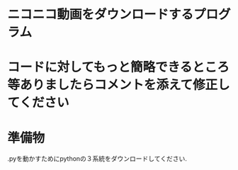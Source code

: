# ニコニコ動画をダウンロードするプログラム
# コードに対してもっと簡略できるところ等ありましたらコメントを添えて修正してください
# 準備物
.pyを動かすためにpythonの３系統をダウンロードしてください.
